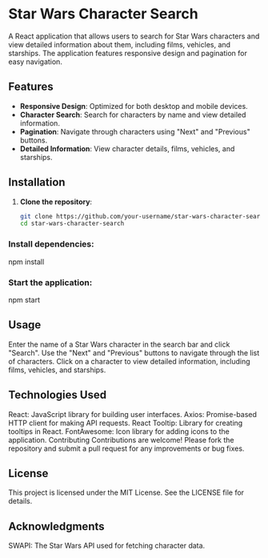 # Star Wars Character Search

A React application that allows users to search for Star Wars characters and view detailed information about them, including films, vehicles, and starships. The application features responsive design and pagination for easy navigation.

## Features

- **Responsive Design**: Optimized for both desktop and mobile devices.
- **Character Search**: Search for characters by name and view detailed information.
- **Pagination**: Navigate through characters using "Next" and "Previous" buttons.
- **Detailed Information**: View character details, films, vehicles, and starships.

## Installation

1. **Clone the repository**:
   ```bash
   git clone https://github.com/your-username/star-wars-character-search.git
   cd star-wars-character-search
   
### Install dependencies:

npm install

### Start the application:

npm start

## Usage
Enter the name of a Star Wars character in the search bar and click "Search".
Use the "Next" and "Previous" buttons to navigate through the list of characters.
Click on a character to view detailed information, including films, vehicles, and starships.

## Technologies Used
React: JavaScript library for building user interfaces.
Axios: Promise-based HTTP client for making API requests.
React Tooltip: Library for creating tooltips in React.
FontAwesome: Icon library for adding icons to the application.
Contributing
Contributions are welcome! Please fork the repository and submit a pull request for any improvements or bug fixes.

## License
This project is licensed under the MIT License. See the LICENSE file for details.

## Acknowledgments
SWAPI: The Star Wars API used for fetching character data.
